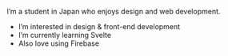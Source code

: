 I’m a student in Japan who enjoys design and web development.
- I’m interested in design & front-end development
- I’m currently learning Svelte
- Also love using Firebase

<!---
501A-Designs/501A-Designs is a ✨ special ✨ repository because its `README.md` (this file) appears on your GitHub profile.
You can click the Preview link to take a look at your changes.
--->
